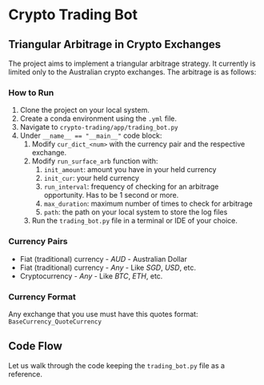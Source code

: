 # Crypto Trading Bot

## Triangular Arbitrage in Crypto Exchanges

The project aims to implement a triangular arbitrage strategy. It currently is limited only to the Australian crypto 
exchanges. The arbitrage is as follows:

### How to Run
1. Clone the project on your local system.
2. Create a conda environment using the `.yml` file.
3. Navigate to `crypto-trading/app/trading_bot.py`
4. Under `__name__ == "__main__"` code block:
   1. Modify `cur_dict_<num>` with the currency pair and the respective exchange.
   2. Modify `run_surface_arb` function with:
      1. `init_amount`: amount you have in your held currency
      2. `init_cur`: your held currency
      3. `run_interval`: frequency of checking for an arbitrage opportunity. Has to be 1 second or more.
      4. `max_duration`: maximum number of times to check for arbitrage
      5. `path`: the path on your local system to store the log files
   3. Run the `trading_bot.py` file in a terminal or IDE of your choice.

### Currency Pairs
* Fiat (traditional) currency - *AUD* - Australian Dollar
* Fiat (traditional) currency - *Any* - Like *SGD*, *USD*, etc.
* Cryptocurrency - *Any* - Like *BTC*, *ETH*, etc.

### Currency Format
Any exchange that you use must have this quotes format: `BaseCurrency_QuoteCurrency`

## Code Flow
Let us walk through the code keeping the `trading_bot.py` file as a reference.
